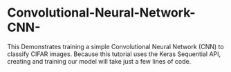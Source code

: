 # Convolutional-Neural-Network-CNN-
This Demonstrates training a simple Convolutional Neural Network (CNN) to classify CIFAR images. Because this tutorial uses the Keras Sequential API, creating and training our model will take just a few lines of code.
